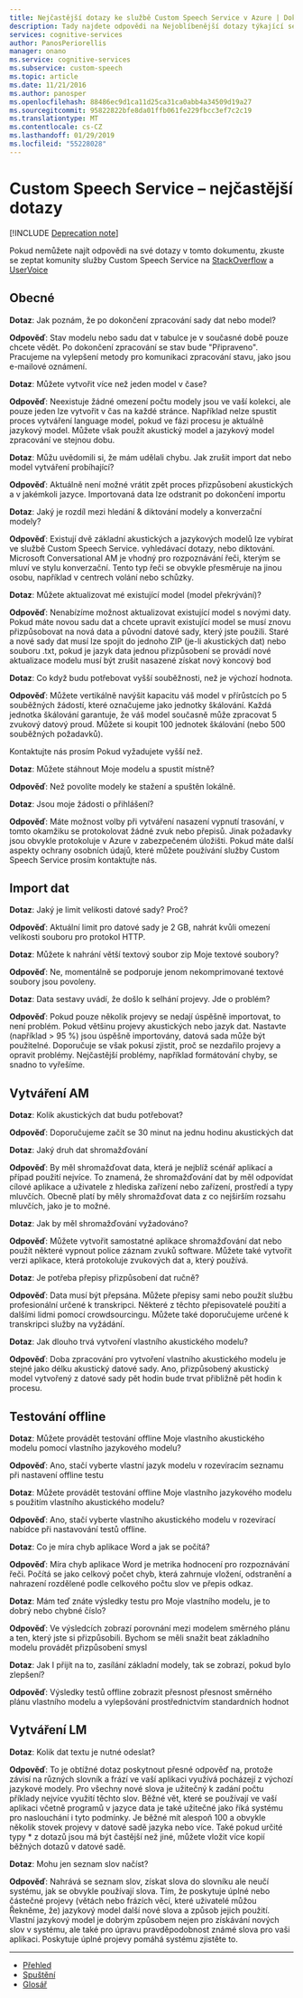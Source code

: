 ```yaml
---
title: Nejčastější dotazy ke službě Custom Speech Service v Azure | Dokumentace Microsoftu
description: Tady najdete odpovědi na Nejoblíbenější dotazy týkající se služby Custom Speech Service.
services: cognitive-services
author: PanosPeriorellis
manager: onano
ms.service: cognitive-services
ms.subservice: custom-speech
ms.topic: article
ms.date: 11/21/2016
ms.author: panosper
ms.openlocfilehash: 88486ec9d1ca11d25ca31ca0abb4a34509d19a27
ms.sourcegitcommit: 95822822bfe8da01ffb061fe229fbcc3ef7c2c19
ms.translationtype: MT
ms.contentlocale: cs-CZ
ms.lasthandoff: 01/29/2019
ms.locfileid: "55228028"
---
```

# <a name="custom-speech-service-frequently-asked-questions"></a>Custom Speech Service – nejčastější dotazy

[!INCLUDE [Deprecation note](../../../includes/cognitive-services-custom-speech-deprecation-note.md)] 

Pokud nemůžete najít odpovědi na své dotazy v tomto dokumentu, zkuste se zeptat komunity služby Custom Speech Service na [StackOverflow](https://stackoverflow.com/questions/tagged/project-oxford+or+microsoft-cognitive) a [UserVoice](https://cognitive.uservoice.com/)

## <a name="general"></a>Obecné

**Dotaz**: Jak poznám, že po dokončení zpracování sady dat nebo model?

**Odpověď**: Stav modelu nebo sadu dat v tabulce je v současné době pouze chcete vědět.
Po dokončení zpracování se stav bude "Připraveno".
Pracujeme na vylepšení metody pro komunikaci zpracování stavu, jako jsou e-mailové oznámení.

**Dotaz**: Můžete vytvořit více než jeden model v čase?

**Odpověď**: Neexistuje žádné omezení počtu modely jsou ve vaší kolekci, ale pouze jeden lze vytvořit v čas na každé stránce.
Například nelze spustit proces vytváření language model, pokud ve fázi procesu je aktuálně jazykový model.
Můžete však použít akustický model a jazykový model zpracování ve stejnou dobu. 

**Dotaz**: Můžu uvědomili si, že mám udělali chybu. Jak zrušit import dat nebo model vytváření probíhající? 

**Odpověď**: Aktuálně není možné vrátit zpět proces přizpůsobení akustických a v jakémkoli jazyce.
Importovaná data lze odstranit po dokončení importu

**Dotaz**: Jaký je rozdíl mezi hledání & diktování modely a konverzační modely?

**Odpověď**: Existují dvě základní akustických a jazykových modelů lze vybírat ve službě Custom Speech Service.
vyhledávací dotazy, nebo diktování. Microsoft Conversational AM je vhodný pro rozpoznávání řeči, kterým se mluví ve stylu konverzační.
Tento typ řeči se obvykle přesměruje na jinou osobu, například v centrech volání nebo schůzky.

**Dotaz**: Můžete aktualizovat mé existující model (model překrývání)?

**Odpověď**: Nenabízíme možnost aktualizovat existující model s novými daty.
Pokud máte novou sadu dat a chcete upravit existující model se musí znovu přizpůsobovat na nová data a původní datové sady, který jste použili.
Staré a nové sady dat musí lze spojit do jednoho ZIP (je-li akustických dat) nebo souboru .txt, pokud je jazyk data jednou přizpůsobení se provádí nové aktualizace modelu musí být zrušit nasazené získat nový koncový bod

**Dotaz**: Co když budu potřebovat vyšší souběžnosti, než je výchozí hodnota. 

**Odpověď**: Můžete vertikálně navýšit kapacitu váš model v přírůstcích po 5 souběžných žádostí, které označujeme jako jednotky škálování. Každá jednotka škálování garantuje, že váš model současně může zpracovat 5 zvukový datový proud. Můžete si koupit 100 jednotek škálování (nebo 500 souběžných požadavků).

Kontaktujte nás prosím Pokud vyžadujete vyšší než.

**Dotaz**: Můžete stáhnout Moje modelu a spustit místně?

**Odpověď**: Než povolíte modely ke stažení a spuštěn lokálně.

**Dotaz**: Jsou moje žádosti o přihlášení?

**Odpověď**: Máte možnost volby při vytváření nasazení vypnutí trasování, v tomto okamžiku se protokolovat žádné zvuk nebo přepisů. Jinak požadavky jsou obvykle protokoluje v Azure v zabezpečeném úložišti. Pokud máte další aspekty ochrany osobních údajů, které můžete používání služby Custom Speech Service prosím kontaktujte nás.

## <a name="importing-data"></a>Import dat

**Dotaz**: Jaký je limit velikosti datové sady? Proč? 

**Odpověď**: Aktuální limit pro datové sady je 2 GB, nahrát kvůli omezení velikosti souboru pro protokol HTTP. 

**Dotaz**: Můžete k nahrání větší textový soubor zip Moje textové soubory? 

**Odpověď**: Ne, momentálně se podporuje jenom nekomprimované textové soubory jsou povoleny.

**Dotaz**: Data sestavy uvádí, že došlo k selhání projevy. Jde o problém?

**Odpověď**: Pokud pouze několik projevy se nedají úspěšně importovat, to není problém.
Pokud většinu projevy akustických nebo jazyk dat. Nastavte (například > 95 %) jsou úspěšně importovány, datová sada může být použitelné. Doporučuje se však pokusí zjistit, proč se nezdařilo projevy a opravit problémy.
Nejčastější problémy, například formátování chyby, se snadno to vyřešíme. 

## <a name="creating-am"></a>Vytváření AM

**Dotaz**: Kolik akustických dat budu potřebovat?

**Odpověď**: Doporučujeme začít se 30 minut na jednu hodinu akustických dat

**Dotaz**: Jaký druh dat shromažďování

**Odpověď**: By měl shromažďovat data, která je nejblíž scénář aplikací a případ použití nejvíce.
To znamená, že shromažďování dat by měl odpovídat cílové aplikace a uživatele z hlediska zařízení nebo zařízení, prostředí a typy mluvčích. Obecně platí by měly shromažďovat data z co nejširším rozsahu mluvčích, jako je to možné. 

**Dotaz**: Jak by měl shromažďování vyžadováno? 

**Odpověď**: Můžete vytvořit samostatné aplikace shromažďování dat nebo použít některé vypnout police záznam zvuků software.
Můžete také vytvořit verzi aplikace, která protokoluje zvukových dat a, který používá. 

**Dotaz**: Je potřeba přepisy přizpůsobení dat ručně? 

**Odpověď**: Data musí být přepsána. Můžete přepisy sami nebo použít službu profesionální určené k transkripci. Některé z těchto přepisovatelé použití a dalšími lidmi pomocí crowdsourcingu. Můžete také doporučujeme určené k transkripci služby na vyžádání.

**Dotaz**: Jak dlouho trvá vytvoření vlastního akustického modelu?

**Odpověď**: Doba zpracování pro vytvoření vlastního akustického modelu je stejné jako délku akustický datové sady.
Ano, přizpůsobený akustický model vytvořený z datové sady pět hodin bude trvat přibližně pět hodin k procesu. 

## <a name="offline-testing"></a>Testování offline

**Dotaz**: Můžete provádět testování offline Moje vlastního akustického modelu pomocí vlastního jazykového modelu?

**Odpověď**: Ano, stačí vyberte vlastní jazyk modelu v rozevíracím seznamu při nastavení offline testu

**Dotaz**: Můžete provádět testování offline Moje vlastního jazykového modelu s použitím vlastního akustického modelu?

**Odpověď**: Ano, stačí vyberte vlastního akustického modelu v rozevírací nabídce při nastavování testů offline.

**Dotaz**: Co je míra chyb aplikace Word a jak se počítá?

**Odpověď**: Míra chyb aplikace Word je metrika hodnocení pro rozpoznávání řeči. Počítá se jako celkový počet chyb, která zahrnuje vložení, odstranění a nahrazení rozdělené podle celkového počtu slov ve přepis odkaz.

**Dotaz**: Mám teď znáte výsledky testu pro Moje vlastního modelu, je to dobrý nebo chybné číslo?

**Odpověď**: Ve výsledcích zobrazí porovnání mezi modelem směrného plánu a ten, který jste si přizpůsobili.
Bychom se měli snažit beat základního modelu provádět přizpůsobení smysl

**Dotaz**: Jak I přijít na to, zasílání základní modely, tak se zobrazí, pokud bylo zlepšení? 

**Odpověď**: Výsledky testů offline zobrazit přesnost přesnost směrného plánu vlastního modelu a vylepšování prostřednictvím standardních hodnot

## <a name="creating-lm"></a>Vytváření LM

**Dotaz**: Kolik dat textu je nutné odeslat?

**Odpověď**: To je obtížné dotaz poskytnout přesné odpověď na, protože závisí na různých slovník a frází ve vaší aplikaci využívá pocházejí z výchozí jazykové modely. Pro všechny nové slova je užitečný k zadání počtu příklady nejvíce využití těchto slov. Běžné vět, které se používají ve vaší aplikaci včetně programů v jazyce data je také užitečné jako říká systému pro naslouchání i tyto podmínky.
Je běžné mít alespoň 100 a obvykle několik stovek projevy v datové sadě jazyka nebo více.
Také pokud určité typy * z dotazů jsou má být častější než jiné, můžete vložit více kopií běžných dotazů v datové sadě.

**Dotaz**: Mohu jen seznam slov načíst?

**Odpověď**: Nahrává se seznam slov, získat slova do slovníku ale neučí systému, jak se obvykle používají slova.
Tím, že poskytuje úplné nebo částečné projevy (větách nebo frázích věcí, které uživatelé můžou Řekněme, že) jazykový model další nové slova a způsob jejich použití. Vlastní jazykový model je dobrým způsobem nejen pro získávání nových slov v systému, ale také pro úpravu pravděpodobnost známé slova pro vaši aplikaci. Poskytuje úplné projevy pomáhá systému zjistěte to. 

-----

 * [Přehled](cognitive-services-custom-speech-home.md)
 * [Spuštění](cognitive-services-custom-speech-get-started.md)
 * [Glosář](cognitive-services-custom-speech-glossary.md)
